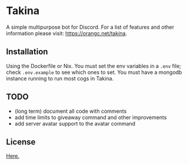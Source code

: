 # Takina
A simple multipurpose bot for Discord.
For a list of features and other information please visit: https://orangc.net/takina.

## Installation
Using the Dockerfile or Nix. You must set the env variables in a `.env` file; check `.env.example` to see which ones to set. You must have a mongodb instance running to run most cogs in Takina.

## TODO
- (long term) document all code with comments
- add time limits to giveaway command and other improvements
- add server avatar support to the avatar command

## License
[Here.](./LICENSE)
